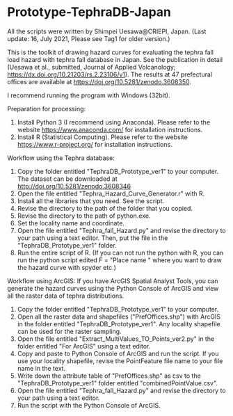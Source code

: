 # Prototype-TephraDB-Japan

All the scripts were written by Shimpei Uesawa@CRIEPI, Japan. 
(Last update: 16, July 2021, Please see Tag1 for older version.)

This is the toolkit of drawing hazard curves for evaluating the tephra fall load hazard with tephra fall database in Japan. 
See the publication in detail (Uesawa et al., submitted, Journal of Applied Volcanology; https://dx.doi.org/10.21203/rs.2.23106/v1). The results at 47 prefectural offices are available at https://doi.org/10.5281/zenodo.3608350.

I recommend running the program with Windows (32bit).

Preparation for processing:

1. Install Python 3 (I recommend using Anaconda). Please refer to the website https://www.anaconda.com/ for installation instructions. 
2. Install R (Statistical Computing). Please refer to the website https://www.r-project.org/ for installation instructions.

Workflow using the Tephra database:
1. Copy the folder entitled "TephraDB_Prototype_ver1" to your computer. The dataset can be downloaded at http://doi.org/10.5281/zenodo.3608346
2. Open the file entitled "Tephra_Hazard_Curve_Generator.r" with R.
3. Install all the libraries that you need. See the script.
4. Revise the directory to the path of the folder that you copied.
5. Revise the directory to the path of python.exe.
6. Set the locality name and coordinate.
7. Open the file entitled "Tephra_fall_Hazard.py" and revise the directory to your path using a text editor. Then, put the file in the "TephraDB_Prototype_ver1" folder.
8. Run the entire script of R. (If you can not run the python with R, you can run the python script edited F = "Place name " where you want to draw the hazard curve with spyder etc.)

Workflow using ArcGIS:
If you have ArcGIS Spatial Analyst Tools, you can generate the hazard curves using the Python Console of ArcGIS and view all the raster data of tephra distributions.
1. Copy the folder entitled "TephraDB_Prototype_ver1" to your computer. 
2. Open all the raster data and shapefiles ("PrefOffices.shp") with ArcGIS in the folder entitled "TephraDB_Prototype_ver1". Any locality shapefile can be used for the raster sampling.
3. Open the file entitled "Extract_MultiValues_TO_Points_ver2.py" in the folder entitled "For ArcGIS" using a text editor.
4. Copy and paste to Python Console of ArcGIS and run the script. If you use your locality shapefile, revise the PointFeature file name to your file name in the text.
5. Write down the attribute table of "PrefOffices.shp" as csv to the "TephraDB_Prototype_ver1" folder entitled "combinedPointValue.csv".
6. Open the file entitled "Tephra_fall_Hazard.py" and revise the directory to your path using a text editor.
7. Run the script with the Python Console of ArcGIS.
